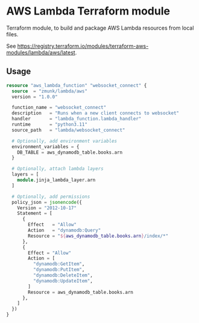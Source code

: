 # AWS Lambda Terraform module

Terraform module, to build and package AWS Lambda resources from local files.

See https://registry.terraform.io/modules/terraform-aws-modules/lambda/aws/latest.

## Usage
```terraform
resource "aws_lambda_function" "websocket_connect" {
  source  = "zmunk/lambda/aws"
  version = "1.0.0"

  function_name = "websocket_connect"
  description   = "Runs when a new client connects to websocket"
  handler       = "lambda_function.lambda_handler"
  runtime       = "python3.11"
  source_path   = "lambda/websocket_connect"

  # Optionally, add environment variables
  environment_variables = {
    DB_TABLE = aws_dynamodb_table.books.arn
  }

  # Optionally, attach lambda layers
  layers = [
    module.jinja_lambda_layer.arn
  ]

  # Optionally, add permissions
  policy_json = jsonencode({
    Version = "2012-10-17"
    Statement = [
      {
        Effect   = "Allow"
        Action   = "dynamodb:Query"
        Resource = "${aws_dynamodb_table.books.arn}/index/*"
      },
      {
        Effect = "Allow"
        Action = [
          "dynamodb:GetItem",
          "dynamodb:PutItem",
          "dynamodb:DeleteItem",
          "dynamodb:UpdateItem",
        ]
        Resource = aws_dynamodb_table.books.arn
      },
    ]
  })
}
```
